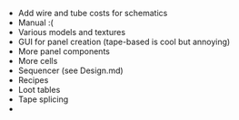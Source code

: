 - Add wire and tube costs for schematics
- Manual :(
- Various models and textures
- GUI for panel creation (tape-based is cool but annoying)
- More panel components
- More cells
- Sequencer (see Design.md)
- Recipes
- Loot tables
- Tape splicing
- 
